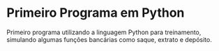 # Primeiro Programa em Python
Primeiro programa utilizando a linguagem Python para treinamento, simulando algumas funções bancárias como saque, extrato e depósito. 
